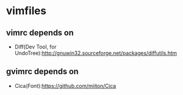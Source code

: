 # vimfiles
## vimrc depends on
* Diff(Dev Tool, for UndoTree):http://gnuwin32.sourceforge.net/packages/diffutils.htm
## gvimrc depends on
* Cica(Font):https://github.com/miiton/Cica
